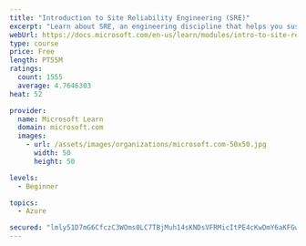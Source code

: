 ```yaml
---
title: "Introduction to Site Reliability Engineering (SRE)"
excerpt: "Learn about SRE, an engineering discipline that helps you sustainably achieve the appropriate level of reliability in your systems, services, and products."
webUrl: https://docs.microsoft.com/en-us/learn/modules/intro-to-site-reliability-engineering/
type: course
price: Free
length: PT55M
ratings:
  count: 1555
  average: 4.7646303
heat: 52

provider:
  name: Microsoft Learn
  domain: microsoft.com
  images:
    - url: /assets/images/organizations/microsoft.com-50x50.jpg
      width: 50
      height: 50

levels:
  - Beginner

topics:
  - Azure

secured: "lmly51D7mG6CfczC3WOms0LC7TBjMuh14sKNDsVFRMicItPE4cKwDmY6aKFGwp6qwt6gFcMA2E5VPxt7AGZDBAotLIjQXEI+xWNIW5N4ykPDf4b9WlIfAO7K6R4LEJV6UO+KRKXnrp/ZIF70UpvZ3FfzAWMYshxOIWBqX9b90ihNN1zspdcAtJ4OehC/8qlY46tDSMJaMBF7pGBo9lsWdUSIYkDyBwVwm2iXkOBmF6OmjWx4+OYN+rRKdt1vQrPgc9bRecqCkgJNh7BNqVWqFVfG1EjDjU28ijGrD2SXCfRPy9SyYlxa6WEDsyLIqXv47WSw/K0DNgInHCZPbvuGoHR3c6SKe/pq4d0rIrph+GMoKXf3KiAAEzRCkM/qutsohEhSxMMJCAYd1NCyt9lkgghPDMt7agVawvhvSPC1w4s=;8BS9f4fJN9CRm3DsoHTSKg=="
---
```


